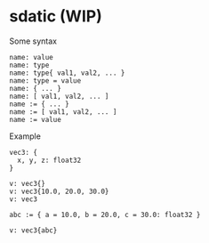 sdatic (WIP)
======

Some syntax

```
name: value
name: type
name: type{ val1, val2, ... }
name: type = value
name: { ... }
name: [ val1, val2, ... ]
name := { ... }
name := [ val1, val2, ... ]
name := value
```

Example

```
vec3: {
  x, y, z: float32
}

v: vec3{}
v: vec3{10.0, 20.0, 30.0}
v: vec3

abc := { a = 10.0, b = 20.0, c = 30.0: float32 }

v: vec3{abc}

```
